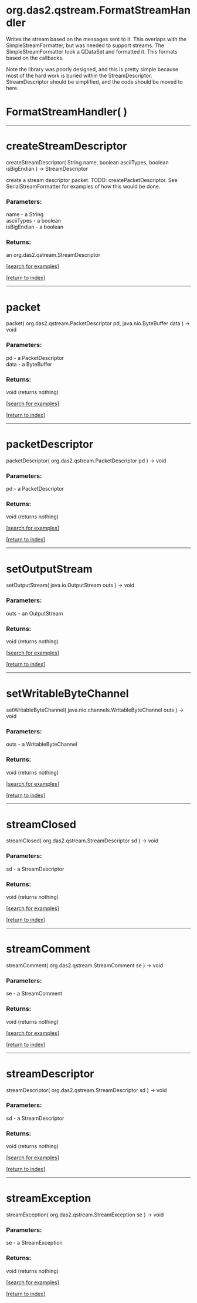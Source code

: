 # org.das2.qstream.FormatStreamHandler

Writes the stream based on the messages sent to it.  This overlaps with the SimpleStreamFormatter,
 but was needed to support streams.  The SimpleStreamFormatter took a QDataSet and formatted it.  This formats
 based on the callbacks.

 Note the library was poorly designed, and this is pretty simple because most of the hard work is buried within
 the StreamDescriptor.  StreamDescriptor should be simplified, and the code should be moved to here.

# FormatStreamHandler( )


***
<a name="createStreamDescriptor"></a>
# createStreamDescriptor
createStreamDescriptor( String name, boolean asciiTypes, boolean isBigEndian ) &rarr; StreamDescriptor

create a stream descriptor packet.  TODO: createPacketDescriptor.  See SerialStreamFormatter for examples of how this
 would be done.

### Parameters:
name - a String
<br>asciiTypes - a boolean
<br>isBigEndian - a boolean

### Returns:
an org.das2.qstream.StreamDescriptor


<a href="https://github.com/autoplot/dev/search?q=createStreamDescriptor&unscoped_q=createStreamDescriptor">[search for examples]</a>

<a href="https://github.com/autoplot/documentation/blob/master/javadoc/index-all.md">[return to index]</a>

***
<a name="packet"></a>
# packet
packet( org.das2.qstream.PacketDescriptor pd, java.nio.ByteBuffer data ) &rarr; void



### Parameters:
pd - a PacketDescriptor
<br>data - a ByteBuffer

### Returns:
void (returns nothing)


<a href="https://github.com/autoplot/dev/search?q=packet&unscoped_q=packet">[search for examples]</a>

<a href="https://github.com/autoplot/documentation/blob/master/javadoc/index-all.md">[return to index]</a>

***
<a name="packetDescriptor"></a>
# packetDescriptor
packetDescriptor( org.das2.qstream.PacketDescriptor pd ) &rarr; void



### Parameters:
pd - a PacketDescriptor

### Returns:
void (returns nothing)


<a href="https://github.com/autoplot/dev/search?q=packetDescriptor&unscoped_q=packetDescriptor">[search for examples]</a>

<a href="https://github.com/autoplot/documentation/blob/master/javadoc/index-all.md">[return to index]</a>

***
<a name="setOutputStream"></a>
# setOutputStream
setOutputStream( java.io.OutputStream outs ) &rarr; void



### Parameters:
outs - an OutputStream

### Returns:
void (returns nothing)


<a href="https://github.com/autoplot/dev/search?q=setOutputStream&unscoped_q=setOutputStream">[search for examples]</a>

<a href="https://github.com/autoplot/documentation/blob/master/javadoc/index-all.md">[return to index]</a>

***
<a name="setWritableByteChannel"></a>
# setWritableByteChannel
setWritableByteChannel( java.nio.channels.WritableByteChannel outs ) &rarr; void



### Parameters:
outs - a WritableByteChannel

### Returns:
void (returns nothing)


<a href="https://github.com/autoplot/dev/search?q=setWritableByteChannel&unscoped_q=setWritableByteChannel">[search for examples]</a>

<a href="https://github.com/autoplot/documentation/blob/master/javadoc/index-all.md">[return to index]</a>

***
<a name="streamClosed"></a>
# streamClosed
streamClosed( org.das2.qstream.StreamDescriptor sd ) &rarr; void



### Parameters:
sd - a StreamDescriptor

### Returns:
void (returns nothing)


<a href="https://github.com/autoplot/dev/search?q=streamClosed&unscoped_q=streamClosed">[search for examples]</a>

<a href="https://github.com/autoplot/documentation/blob/master/javadoc/index-all.md">[return to index]</a>

***
<a name="streamComment"></a>
# streamComment
streamComment( org.das2.qstream.StreamComment se ) &rarr; void



### Parameters:
se - a StreamComment

### Returns:
void (returns nothing)


<a href="https://github.com/autoplot/dev/search?q=streamComment&unscoped_q=streamComment">[search for examples]</a>

<a href="https://github.com/autoplot/documentation/blob/master/javadoc/index-all.md">[return to index]</a>

***
<a name="streamDescriptor"></a>
# streamDescriptor
streamDescriptor( org.das2.qstream.StreamDescriptor sd ) &rarr; void



### Parameters:
sd - a StreamDescriptor

### Returns:
void (returns nothing)


<a href="https://github.com/autoplot/dev/search?q=streamDescriptor&unscoped_q=streamDescriptor">[search for examples]</a>

<a href="https://github.com/autoplot/documentation/blob/master/javadoc/index-all.md">[return to index]</a>

***
<a name="streamException"></a>
# streamException
streamException( org.das2.qstream.StreamException se ) &rarr; void



### Parameters:
se - a StreamException

### Returns:
void (returns nothing)


<a href="https://github.com/autoplot/dev/search?q=streamException&unscoped_q=streamException">[search for examples]</a>

<a href="https://github.com/autoplot/documentation/blob/master/javadoc/index-all.md">[return to index]</a>

